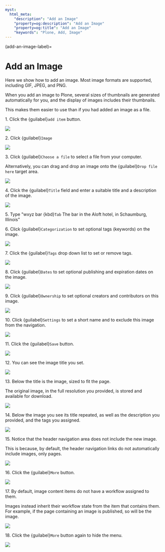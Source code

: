 ```yaml
---
myst:
  html_meta:
    "description": "Add an Image"
    "property=og:description": "Add an Image"
    "property=og:title": "Add an Image"
    "keywords": "Plone, Add, Image"
---
```


(add-an-image-label)=

# Add an Image

Here we show how to add an image. Most image formats are supported, including GIF, JPEG, and PNG.

When you add an image to Plone, several sizes of thumbnails are generated automatically for you, and the display of images includes their thumbnails. 

This makes them easier to use than if you had added an image as a file.

1\. Click the {guilabel}`add item` button.

![](https://ajeuwbhvhr.cloudimg.io/colony-recorder.s3.amazonaws.com/files/2024-11-23/f6dd27dd-3989-494a-8c5e-a60160cce3d3/ascreenshot.jpeg?tl_px=0,0&br_px=1719,961&force_format=jpeg&q=100&width=1120.0&wat=1&wat_opacity=0.7&wat_gravity=northwest&wat_url=https://colony-recorder.s3.us-west-1.amazonaws.com/images/watermarks/FB923C_standard.png&wat_pad=20,150)


2\. Click {guilabel}`Image`

![](https://ajeuwbhvhr.cloudimg.io/colony-recorder.s3.amazonaws.com/files/2024-11-23/76429b49-6581-4837-8296-43ecf0af8471/ascreenshot.jpeg?tl_px=0,0&br_px=1719,961&force_format=jpeg&q=100&width=1120.0&wat=1&wat_opacity=0.7&wat_gravity=northwest&wat_url=https://colony-recorder.s3.us-west-1.amazonaws.com/images/watermarks/FB923C_standard.png&wat_pad=132,210)


3\. Click {guilabel}`Choose a file` to select a file from your computer.

Alternatively, you can drag and drop an image onto the {guilabel}`Drop file here` target area.

![](https://ajeuwbhvhr.cloudimg.io/colony-recorder.s3.amazonaws.com/files/2024-11-23/8fd982d8-2d9e-4df9-9380-2ea224e51d8d/ascreenshot.jpeg?tl_px=502,614&br_px=2222,1576&force_format=jpeg&q=100&width=1120.0&wat=1&wat_opacity=0.7&wat_gravity=northwest&wat_url=https://colony-recorder.s3.us-west-1.amazonaws.com/images/watermarks/FB923C_standard.png&wat_pad=524,312)


4\. Click the {guilabel}`Title` field and enter a suitable title and a description of the image.

![](https://ajeuwbhvhr.cloudimg.io/colony-recorder.s3.amazonaws.com/files/2024-11-23/800275cd-31c7-44b0-a090-fcf573ae4a08/ascreenshot.jpeg?tl_px=464,189&br_px=2184,1150&force_format=jpeg&q=100&width=1120.0&wat=1&wat_opacity=0.7&wat_gravity=northwest&wat_url=https://colony-recorder.s3.us-west-1.amazonaws.com/images/watermarks/FB923C_standard.png&wat_pad=524,276)


5\. Type "wxyz bar {kbd}`Tab` The bar in the Aloft hotel, in Schaumburg, Illinois"


6\. Click {guilabel}`Categorization` to set optional tags (keywords) on the image.

![](https://ajeuwbhvhr.cloudimg.io/colony-recorder.s3.amazonaws.com/files/2024-11-23/7f016d55-5179-4a75-ba35-9ad94ac99dbc/ascreenshot.jpeg?tl_px=0,0&br_px=1719,961&force_format=jpeg&q=100&width=1120.0&wat=1&wat_opacity=0.7&wat_gravity=northwest&wat_url=https://colony-recorder.s3.us-west-1.amazonaws.com/images/watermarks/FB923C_standard.png&wat_pad=518,249)


7\. Click the {guilabel}`Tags` drop down list to set or remove tags.

![](https://ajeuwbhvhr.cloudimg.io/colony-recorder.s3.amazonaws.com/files/2024-11-23/a2eb54da-e02e-4eb9-a05d-2f5eb2504e39/ascreenshot.jpeg?tl_px=560,167&br_px=2280,1128&force_format=jpeg&q=100&width=1120.0&wat=1&wat_opacity=0.7&wat_gravity=northwest&wat_url=https://colony-recorder.s3.us-west-1.amazonaws.com/images/watermarks/FB923C_standard.png&wat_pad=524,277)


8\. Click {guilabel}`Dates` to set optional publishing and expiration dates on the image.

![](https://ajeuwbhvhr.cloudimg.io/colony-recorder.s3.amazonaws.com/files/2024-11-23/800de720-4681-42c2-bcbe-9889f81dc440/ascreenshot.jpeg?tl_px=198,0&br_px=1917,961&force_format=jpeg&q=100&width=1120.0&wat=1&wat_opacity=0.7&wat_gravity=northwest&wat_url=https://colony-recorder.s3.us-west-1.amazonaws.com/images/watermarks/FB923C_standard.png&wat_pad=524,238)


9\. Click {guilabel}`Ownership` to set optional creators and contributors on this image.

![](https://ajeuwbhvhr.cloudimg.io/colony-recorder.s3.amazonaws.com/files/2024-11-23/56f082d9-241a-4d97-96ce-b779a38de44b/ascreenshot.jpeg?tl_px=378,0&br_px=2098,961&force_format=jpeg&q=100&width=1120.0&wat=1&wat_opacity=0.7&wat_gravity=northwest&wat_url=https://colony-recorder.s3.us-west-1.amazonaws.com/images/watermarks/FB923C_standard.png&wat_pad=524,240)


10\. Click {guilabel}`Settings` to set a short name and to exclude this image from the navigation.

![](https://ajeuwbhvhr.cloudimg.io/colony-recorder.s3.amazonaws.com/files/2024-11-23/a8bea5f7-cb22-42af-9469-236942e6e87d/ascreenshot.jpeg?tl_px=516,0&br_px=2236,961&force_format=jpeg&q=100&width=1120.0&wat=1&wat_opacity=0.7&wat_gravity=northwest&wat_url=https://colony-recorder.s3.us-west-1.amazonaws.com/images/watermarks/FB923C_standard.png&wat_pad=524,255)


11\. Click the {guilabel}`Save` button.

![](https://ajeuwbhvhr.cloudimg.io/colony-recorder.s3.amazonaws.com/files/2024-11-23/e68f8ed2-eeb1-46e3-95f7-6bd915c0adcd/ascreenshot.jpeg?tl_px=0,0&br_px=1719,961&force_format=jpeg&q=100&width=1120.0&wat=1&wat_opacity=0.7&wat_gravity=northwest&wat_url=https://colony-recorder.s3.us-west-1.amazonaws.com/images/watermarks/FB923C_standard.png&wat_pad=20,22)


12\. You can see the image title you set.

![](https://ajeuwbhvhr.cloudimg.io/colony-recorder.s3.amazonaws.com/files/2024-11-23/4a7dfca4-ead3-4d0d-8a95-449cf848e089/ascreenshot.jpeg?tl_px=132,129&br_px=1851,1090&force_format=jpeg&q=100&width=1120.0&wat=1&wat_opacity=0.7&wat_gravity=northwest&wat_url=https://colony-recorder.s3.us-west-1.amazonaws.com/images/watermarks/FB923C_standard.png&wat_pad=524,277)


13\. Below the title is the image, sized to fit the page.

The original image, in the full resolution you provided, is stored and available for download.

![](https://ajeuwbhvhr.cloudimg.io/colony-recorder.s3.amazonaws.com/files/2024-11-23/1f695b06-d1fe-4cbb-a919-0f2273d98246/ascreenshot.jpeg?tl_px=0,171&br_px=1719,1132&force_format=jpeg&q=100&width=1120.0&wat=1&wat_opacity=0.7&wat_gravity=northwest&wat_url=https://colony-recorder.s3.us-west-1.amazonaws.com/images/watermarks/FB923C_standard.png&wat_pad=290,277)


14\. Below the image you see its title repeated, as well as the description you provided, and the tags you assigned.

![](https://ajeuwbhvhr.cloudimg.io/colony-recorder.s3.amazonaws.com/files/2024-11-23/9690d7fb-149f-469a-a9a7-edfbae113e8f/ascreenshot.jpeg?tl_px=366,614&br_px=2086,1576&force_format=jpeg&q=100&width=1120.0&wat=1&wat_opacity=0.7&wat_gravity=northwest&wat_url=https://colony-recorder.s3.us-west-1.amazonaws.com/images/watermarks/FB923C_standard.png&wat_pad=524,296)


15\. Notice that the header navigation area does not include the new image.

This is because, by default, the header navigation links do not automatically include images, only pages.

![](https://ajeuwbhvhr.cloudimg.io/colony-recorder.s3.amazonaws.com/files/2024-11-23/2855e346-3602-43fc-ba4e-1efa9ad818ee/ascreenshot.jpeg?tl_px=1004,0&br_px=2724,961&force_format=jpeg&q=100&width=1120.0&wat=1&wat_opacity=0.7&wat_gravity=northwest&wat_url=https://colony-recorder.s3.us-west-1.amazonaws.com/images/watermarks/FB923C_standard.png&wat_pad=524,89)


16\. Click the {guilabel}`More` button.

![](https://ajeuwbhvhr.cloudimg.io/colony-recorder.s3.amazonaws.com/files/2024-11-23/a4566ded-0324-4ba2-96da-6b992e2e3eb6/ascreenshot.jpeg?tl_px=0,0&br_px=1719,961&force_format=jpeg&q=100&width=1120.0&wat=1&wat_opacity=0.7&wat_gravity=northwest&wat_url=https://colony-recorder.s3.us-west-1.amazonaws.com/images/watermarks/FB923C_standard.png&wat_pad=23,78)


17\. By default, image content items do not have a workflow assigned to them.

Images instead inherit their workflow state from the item that contains them. For example, if the page containing an image is published, so will be the image.

![](https://ajeuwbhvhr.cloudimg.io/colony-recorder.s3.amazonaws.com/files/2024-11-23/2a71d85a-32ac-4694-af49-caf62cd693fb/ascreenshot.jpeg?tl_px=0,0&br_px=1719,961&force_format=jpeg&q=100&width=1120.0&wat=1&wat_opacity=0.7&wat_gravity=northwest&wat_url=https://colony-recorder.s3.us-west-1.amazonaws.com/images/watermarks/FB923C_standard.png&wat_pad=388,73)


18\. Click the {guilabel}`More` button again to hide the menu.

![](https://ajeuwbhvhr.cloudimg.io/colony-recorder.s3.amazonaws.com/files/2024-11-23/4df49a05-f1a6-4f9a-8e05-74f41a44c877/ascreenshot.jpeg?tl_px=0,0&br_px=1719,961&force_format=jpeg&q=100&width=1120.0&wat=1&wat_opacity=0.7&wat_gravity=northwest&wat_url=https://colony-recorder.s3.us-west-1.amazonaws.com/images/watermarks/FB923C_standard.png&wat_pad=23,82)
